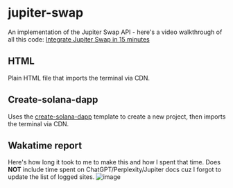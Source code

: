 # jupiter-swap
An implementation of the Jupiter Swap API - here's a video walkthrough of all this code: [Integrate Jupiter Swap in 15 minutes](https://www.youtube.com/watch?v=-LzvOSgR5DU)

## HTML
Plain HTML file that imports the terminal via CDN. 

## Create-solana-dapp
Uses the [create-solana-dapp](https://github.com/solana-developers/create-solana-dapp) template to create a new project, then imports the terminal via CDN.

## Wakatime report
Here's how long it took to me to make this and how I spent that time. Does **NOT** include time spent on ChatGPT/Perplexity/Jupiter docs cuz I forgot to update the list of logged sites.
![image](https://github.com/AlmostEfficient/jupiter-swap/assets/42661870/eab0ff39-9f23-437a-a8ca-851b3dade4a8)

